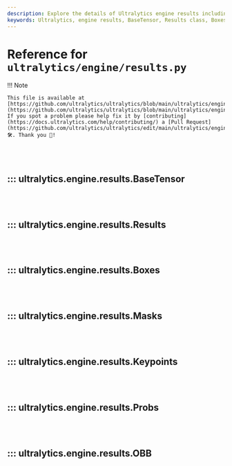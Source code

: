 ```yaml
---
description: Explore the details of Ultralytics engine results including classes like BaseTensor, Results, Boxes, Masks, Keypoints, Probs, and OBB to handle inference results efficiently.
keywords: Ultralytics, engine results, BaseTensor, Results class, Boxes, Masks, Keypoints, Probs, OBB, inference results, machine learning, PyTorch
---
```


# Reference for `ultralytics/engine/results.py`

!!! Note

    This file is available at [https://github.com/ultralytics/ultralytics/blob/main/ultralytics/engine/results.py](https://github.com/ultralytics/ultralytics/blob/main/ultralytics/engine/results.py). If you spot a problem please help fix it by [contributing](https://docs.ultralytics.com/help/contributing/) a [Pull Request](https://github.com/ultralytics/ultralytics/edit/main/ultralytics/engine/results.py) 🛠️. Thank you 🙏!

<br><br>

## ::: ultralytics.engine.results.BaseTensor

<br><br>

## ::: ultralytics.engine.results.Results

<br><br>

## ::: ultralytics.engine.results.Boxes

<br><br>

## ::: ultralytics.engine.results.Masks

<br><br>

## ::: ultralytics.engine.results.Keypoints

<br><br>

## ::: ultralytics.engine.results.Probs

<br><br>

## ::: ultralytics.engine.results.OBB

<br><br>

